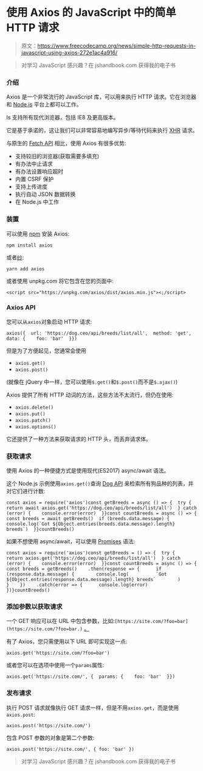 # 使用 Axios 的 JavaScript 中的简单 HTTP 请求

> 原文：<https://www.freecodecamp.org/news/simple-http-requests-in-javascript-using-axios-272e1ac4a916/>

> 对学习 JavaScript 感兴趣？在 jshandbook.com 获得我的电子书

### 介绍

Axios 是一个非常流行的 JavaScript 库，可以用来执行 HTTP 请求。它在浏览器和 [Node.js](https://flaviocopes.com/nodejs/) 平台上都可以工作。

Is 支持所有现代浏览器，包括 IE8 及更高版本。

它是基于承诺的，这让我们可以非常容易地编写异步/等待代码来执行 [XHR](https://flaviocopes.com/xhr/) 请求。

与原生的 [Fetch API](https://flaviocopes.com/fetch-api/) 相比，使用 Axios 有很多优势:

*   支持较旧的浏览器(获取需要多填充)
*   有办法中止请求
*   有办法设置响应超时
*   内置 CSRF 保护
*   支持上传进度
*   执行自动 JSON 数据转换
*   在 Node.js 中工作

### 装置

可以使用 [npm](https://flaviocopes.com/npm/) 安装 Axios:

```
npm install axios
```

或者[纱](https://flaviocopes.com/yarn/):

```
yarn add axios
```

或者使用 unpkg.com 将它包含在您的页面中:

```
<script src="https://unpkg.com/axios/dist/axios.min.js"><;/script>
```

### Axios API

您可以从`axios`对象启动 HTTP 请求:

```
axios({  url: 'https://dog.ceo/api/breeds/list/all',  method: 'get',  data: {    foo: 'bar'  }})
```

但是为了方便起见，您通常会使用

*   `axios.get()`
*   `axios.post()`

(就像在 jQuery 中一样，您可以使用`$.get()`和`$.post()`而不是`$.ajax()`)

Axios 提供了所有 HTTP 动词的方法，这些方法不太流行，但仍在使用:

*   `axios.delete()`
*   `axios.put()`
*   `axios.patch()`
*   `axios.options()`

它还提供了一种方法来获取请求的 HTTP 头，而丢弃请求体。

### 获取请求

使用 Axios 的一种便捷方式是使用现代(ES2017) async/await 语法。

这个 Node.js 示例使用`axios.get()`查询 [Dog API](https://dog.ceo/) 来检索所有狗品种的列表，并对它们进行计数:

```
const axios = require('axios')const getBreeds = async () => {  try {    return await axios.get('https://dog.ceo/api/breeds/list/all')  } catch (error) {    console.error(error)  }}const countBreeds = async () => {  const breeds = await getBreeds()  if (breeds.data.message) {    console.log(`Got ${Object.entries(breeds.data.message).length} breeds`)  }}countBreeds()
```

如果不想使用 async/await，可以使用 [Promises](https://flaviocopes.com/javascript-promises/) 语法:

```
const axios = require('axios')const getBreeds = () => {  try {    return axios.get('https://dog.ceo/api/breeds/list/all')  } catch (error) {    console.error(error)  }}const countBreeds = async () => {  const breeds = getBreeds()    .then(response => {      if (response.data.message) {        console.log(          `Got ${Object.entries(response.data.message).length} breeds`        )      }    })    .catch(error => {      console.log(error)    })}countBreeds()
```

### 添加参数以获取请求

一个 GET 响应可以在 URL 中包含参数，比如:`[https://site.com/?foo=bar](https://site.com/?foo=bar.)` [。](https://site.com/?foo=bar.)

有了 Axios，您只需使用以下 URL 即可实现这一点:

```
axios.get('https://site.com/?foo=bar')
```

或者您可以在选项中使用一个`params`属性:

```
axios.get('https://site.com/', {  params: {    foo: 'bar'  }})
```

### 发布请求

执行 POST 请求就像执行 GET 请求一样，但是不用`axios.get`，而是使用`axios.post`:

```
axios.post('https://site.com/')
```

包含 POST 参数的对象是第二个参数:

```
axios.post('https://site.com/', { foo: 'bar' })
```

> 对学习 JavaScript 感兴趣？在 jshandbook.com 获得我的电子书